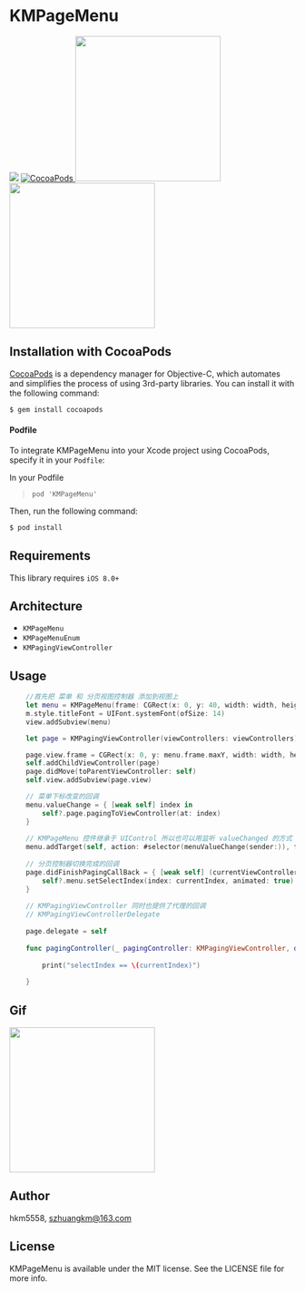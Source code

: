 # KMPageMenu

<img src="https://img.shields.io/badge/Swift-4.0-orange.svg" />
<a href="https://cocoapods.org/pods/KMPageMenu">
<img src="https://img.shields.io/cocoapods/v/KMPageMenu.svg" alt="CocoaPods" />
</a>

<img src="https://github.com/hkm5558/KMPageMenu/blob/master/Screenshot/截图1.jpg" width="256">
<img src="https://github.com/hkm5558/KMPageMenu/blob/master/Screenshot/截图2.jpg" width="256">
    
## Installation with CocoaPods

[CocoaPods](http://cocoapods.org) is a dependency manager for Objective-C, which automates and simplifies the process of using 3rd-party libraries. You can install it with the following command:

```bash
$ gem install cocoapods
```
#### Podfile

To integrate KMPageMenu into your Xcode project using CocoaPods, specify it in your `Podfile`:

In your Podfile
>`pod 'KMPageMenu'`

Then, run the following command:

```bash
$ pod install
```

## Requirements

This library requires `iOS 8.0+`

## Architecture

- `KMPageMenu`
- `KMPageMenuEnum`
- `KMPagingViewController`

## Usage
```swift
    //首先把 菜单 和 分页视图控制器 添加到视图上
    let menu = KMPageMenu(frame: CGRect(x: 0, y: 40, width: width, height: 44), titles: titles)
    m.style.titleFont = UIFont.systemFont(ofSize: 14)
    view.addSubview(menu)

    let page = KMPagingViewController(viewControllers: viewControllers)

    page.view.frame = CGRect(x: 0, y: menu.frame.maxY, width: width, height: view.frame.height - menu.frame.maxY)
    self.addChildViewController(page)
    page.didMove(toParentViewController: self)
    self.view.addSubview(page.view)

    // 菜单下标改变的回调
    menu.valueChange = { [weak self] index in
        self?.page.pagingToViewController(at: index)
    }
    
    // KMPageMenu 控件继承于 UIControl 所以也可以用监听 valueChanged 的方式
    menu.addTarget(self, action: #selector(menuValueChange(sender:)), for: .valueChanged)
    
    // 分页控制器切换完成的回调
    page.didFinishPagingCallBack = { [weak self] (currentViewController, currentIndex)in
        self?.menu.setSelectIndex(index: currentIndex, animated: true)
    }
    
    // KMPagingViewController 同时也提供了代理的回调
    // KMPagingViewControllerDelegate
    
    page.delegate = self
    
    func pagingController(_ pagingController: KMPagingViewController, didFinish currentViewController: UIViewController, currentIndex: Int) {
    
        print("selectIndex == \(currentIndex)")
        
    }
```
## Gif

<img src="https://github.com/hkm5558/KMPageMenu/blob/master/Screenshot/示例.gif" width="256">
    
## Author

hkm5558, szhuangkm@163.com

## License

KMPageMenu is available under the MIT license. See the LICENSE file for more info.
